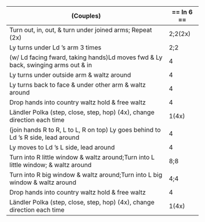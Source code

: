 |(Couples) | == In 6 == |
|----|-----|
|Turn out, in, out, & turn under joined arms; Repeat (2x) |2;2(2x)|
|Ly turns under Ld ’s arm 3 times |2;2|
|(w/ Ld facing fward, taking hands)Ld moves fwd & Ly back, swinging arms out & in |4|
|Ly turns under outside arm & waltz around |4|
|Ly turns back to face & under other arm & waltz around |4|
|Drop hands into country waltz hold & free waltz |4|
|Ländler Polka (step, close, step, hop) (4x), change direction each time |1(4x)|
|(join hands R to R, L to L, R on top) Ly goes behind to Ld ’s R side, lead around |4|
|Ly moves to Ld ’s L side, lead around |4|
|Turn into R little window & waltz around;Turn into L little window; & waltz around |8;8|
|Turn into R big window & waltz around;Turn into L big window & waltz around |4;4|
|Drop hands into country waltz hold & free waltz |4|
|Ländler Polka (step, close, step, hop) (4x), change direction each time |1(4x)|
